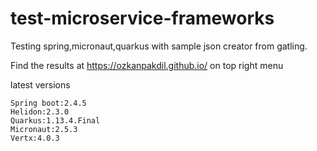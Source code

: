 # test-microservice-frameworks

Testing spring,micronaut,quarkus with sample json creator from gatling.

Find the results at https://ozkanpakdil.github.io/ on top right menu

latest versions
```
Spring boot:2.4.5
Helidon:2.3.0
Quarkus:1.13.4.Final
Micronaut:2.5.3
Vertx:4.0.3
```
